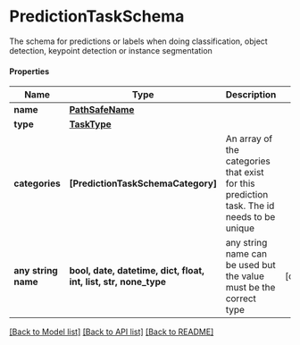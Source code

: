 # PredictionTaskSchema

The schema for predictions or labels when doing classification, object detection, keypoint detection or instance segmentation 

#### Properties
Name | Type | Description | Notes
------------ | ------------- | ------------- | -------------
**name** | [**PathSafeName**](PathSafeName.md) |  | 
**type** | [**TaskType**](TaskType.md) |  | 
**categories** | **[PredictionTaskSchemaCategory]** | An array of the categories that exist for this prediction task. The id needs to be unique | 
**any string name** | **bool, date, datetime, dict, float, int, list, str, none_type** | any string name can be used but the value must be the correct type | [optional]

[[Back to Model list]](../README.md#documentation-for-models) [[Back to API list]](../README.md#documentation-for-api-endpoints) [[Back to README]](../README.md)

